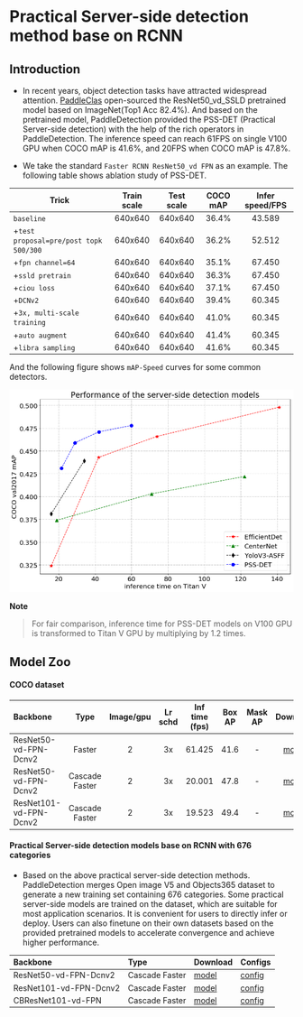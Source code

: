 # Practical Server-side detection method base on RCNN

## Introduction


* In recent years, object detection tasks have attracted widespread attention. [PaddleClas](https://github.com/PaddlePaddle/PaddleClas) open-sourced the ResNet50_vd_SSLD pretrained model based on ImageNet(Top1 Acc 82.4%). And based on the pretrained model, PaddleDetection provided the PSS-DET (Practical Server-side detection) with the help of the rich operators in PaddleDetection. The inference speed can reach 61FPS on single V100 GPU when COCO mAP is 41.6%, and 20FPS when COCO mAP is 47.8%.

* We take the standard `Faster RCNN ResNet50_vd FPN` as an example. The following table shows ablation study of PSS-DET.

| Trick | Train scale | Test scale |  COCO mAP | Infer speed/FPS |
|- |:-: |:-: | :-: | :-: |
| `baseline` | 640x640 | 640x640 | 36.4% | 43.589 |
| +`test proposal=pre/post topk 500/300` | 640x640 | 640x640 | 36.2% | 52.512 |
| +`fpn channel=64` | 640x640 | 640x640 | 35.1% | 67.450 |
| +`ssld pretrain` | 640x640 | 640x640 | 36.3% | 67.450 |
| +`ciou loss` | 640x640 | 640x640 | 37.1% | 67.450 |
| +`DCNv2` | 640x640 | 640x640 | 39.4% | 60.345 |
| +`3x, multi-scale training` | 640x640 | 640x640 | 41.0% | 60.345 |
| +`auto augment` | 640x640 | 640x640 | 41.4% | 60.345 |
| +`libra sampling` | 640x640 | 640x640 | 41.6% | 60.345 |


And the following figure shows `mAP-Speed` curves for some common detectors.


![pssdet](../../docs/images/pssdet.png)


**Note**
> For fair comparison, inference time for PSS-DET models on V100 GPU is transformed to Titan V GPU by multiplying by 1.2 times.




## Model Zoo

#### COCO dataset

| Backbone                | Type     | Image/gpu | Lr schd | Inf time (fps) | Box AP | Mask AP |                           Download                           | Configs |
| :---------------------- | :-------------:  | :-------: | :-----: | :------------: | :----: | :-----: | :----------------------------------------------------------: | :-----: |
| ResNet50-vd-FPN-Dcnv2         | Faster     |     2     |   3x    |     61.425     |  41.6  |    -    | [model](https://paddlemodels.bj.bcebos.com/object_detection/faster_rcnn_dcn_r50_vd_fpn_3x_server_side.tar) |  [config](https://github.com/PaddlePaddle/PaddleDetection/tree/master/configs/rcnn_server_side_det/faster_rcnn_dcn_r50_vd_fpn_3x_server_side.yml) |
| ResNet50-vd-FPN-Dcnv2         | Cascade Faster     |     2     |   3x    |     20.001     |  47.8  |    -    | [model](https://paddlemodels.bj.bcebos.com/object_detection/cascade_rcnn_dcn_r50_vd_fpn_3x_server_side.tar) | [config](https://github.com/PaddlePaddle/PaddleDetection/tree/master/configs/rcnn_server_side_det/cascade_rcnn_dcn_r50_vd_fpn_3x_server_side.yml) |
| ResNet101-vd-FPN-Dcnv2         | Cascade Faster     |     2     |   3x    |     19.523     |  49.4  |    -    | [model](https://paddlemodels.bj.bcebos.com/object_detection/cascade_rcnn_dcn_r101_vd_fpn_3x_server_side.pdparams) | [config](https://github.com/PaddlePaddle/PaddleDetection/tree/master/configs/rcnn_server_side_det/cascade_rcnn_dcn_r101_vd_fpn_3x_server_side.yml) |

#### Practical Server-side detection models base on RCNN with 676 categories

* Based on the above practical server-side detection methods. PaddleDetection merges Open image V5 and Objects365 dataset to generate a new training set containing 676 categories. Some practical server-side models are trained on the dataset, which are suitable for most application scenarios. It is convenient for users to directly infer or deploy. Users can also finetune on their own datasets based on the provided pretrained models to accelerate convergence and achieve higher performance.


| Backbone       | Type     |      Download       | Configs |
| :---------------| :---------------| :---------------| :---------------
| ResNet50-vd-FPN-Dcnv2         | Cascade Faster     |  [model](https://paddlemodels.bj.bcebos.com/object_detection/cascade_rcnn_dcn_r50_vd_fpn_generic_server_side.pdparams) | [config](https://github.com/PaddlePaddle/PaddleDetection/tree/master/configs/rcnn_server_side_det/generic/cascade_rcnn_dcn_r50_vd_fpn_generic_server_side.yml) |
| ResNet101-vd-FPN-Dcnv2         | Cascade Faster     |  [model](https://paddlemodels.bj.bcebos.com/object_detection/cascade_rcnn_dcn_r101_vd_fpn_generic_server_side.pdparams) | [config](https://github.com/PaddlePaddle/PaddleDetection/tree/master/configs/rcnn_server_side_det/generic/cascade_rcnn_dcn_r101_vd_fpn_generic_server_side.yml) |
| CBResNet101-vd-FPN         | Cascade Faster     |  [model](https://paddlemodels.bj.bcebos.com/object_detection/cascade_rcnn_cbr101_vd_fpn_generic_server_side.pdparams) | [config](https://github.com/PaddlePaddle/PaddleDetection/tree/master/configs/rcnn_server_side_det/generic/cascade_rcnn_cbr101_vd_fpn_generic_server_side.yml) |
